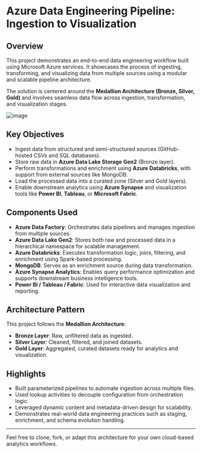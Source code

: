 # Azure Data Engineering Pipeline: Ingestion to Visualization

## Overview

This project demonstrates an end-to-end data engineering workflow built using Microsoft Azure services. It showcases the process of ingesting, transforming, and visualizing data from multiple sources using a modular and scalable pipeline architecture.

The solution is centered around the **Medallion Architecture (Bronze, Silver, Gold)** and involves seamless data flow across ingestion, transformation, and visualization stages.

![image](https://github.com/user-attachments/assets/402b00fc-5dad-4407-b42b-3b1407cc15d1)

## Key Objectives

- Ingest data from structured and semi-structured sources (GitHub-hosted CSVs and SQL databases).
- Store raw data in **Azure Data Lake Storage Gen2** (Bronze layer).
- Perform transformations and enrichment using **Azure Databricks**, with support from external sources like MongoDB.
- Load the processed data into a curated zone (Silver and Gold layers).
- Enable downstream analytics using **Azure Synapse** and visualization tools like **Power BI**, **Tableau**, or **Microsoft Fabric**.

## Components Used

- **Azure Data Factory**: Orchestrates data pipelines and manages ingestion from multiple sources.
- **Azure Data Lake Gen2**: Stores both raw and processed data in a hierarchical namespace for scalable management.
- **Azure Databricks**: Executes transformation logic, joins, filtering, and enrichment using Spark-based processing.
- **MongoDB**: Serves as an enrichment source during data transformation.
- **Azure Synapse Analytics**: Enables query performance optimization and supports downstream business intelligence tools.
- **Power BI / Tableau / Fabric**: Used for interactive data visualization and reporting.

## Architecture Pattern

This project follows the **Medallion Architecture**:
- **Bronze Layer**: Raw, unfiltered data as ingested.
- **Silver Layer**: Cleaned, filtered, and joined datasets.
- **Gold Layer**: Aggregated, curated datasets ready for analytics and visualization.

## Highlights

- Built parameterized pipelines to automate ingestion across multiple files.
- Used lookup activities to decouple configuration from orchestration logic.
- Leveraged dynamic content and metadata-driven design for scalability.
- Demonstrates real-world data engineering practices such as staging, enrichment, and schema evolution handling.

---

Feel free to clone, fork, or adapt this architecture for your own cloud-based analytics workflows.
